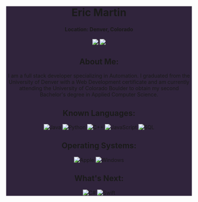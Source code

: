 <div align="center" style="background-color:#30243c">

# **Eric Martin**

#### Location: Denver, Colorado

<a href="https://www.linkedin.com/in/emthedm/" target="_blank" alt="LinkedIn"><img src="https://img.shields.io/badge/-LinkedIn-0A66C2?style=for-the-badge&logo=LinkedIn"></a>
<a href="mailto:eric_martin@me.com" target="_blank" alt="iCloud"><img src="https://img.shields.io/badge/-iCloud-3693F3?style=for-the-badge&logo=icloud&logoColor=white"></a>

## About Me:

I am a full stack developer specializing in Automation. I graduated from the University of Denver with a Web Development certificate and am currently attending the University of Colorado Boulder to obtain my second Bachelor's degree in Applied Computer Science.

## Known Languages:

![Java](https://img.shields.io/badge/Java-ED8B00?style=for-the-badge&logo=java&logoColor=white) ![Python](https://img.shields.io/badge/Python-4B8BBE?style=for-the-badge&logo=python&logoColor=FFE873) ![C++]([https://img.shields.io/badge/Java-ED8B00?style=for-the-badge&logo=java&logoColor=white](https://img.shields.io/badge/C%2B%2B-00599C?style=for-the-badge&logo=cplusplus&logoColor=fff)) ![JavaScript](https://img.shields.io/badge/JavaScript-323330?style=for-the-badge&logo=javascript&logoColor=F7DF1E) ![SQL](https://custom-icon-badges.herokuapp.com/badge/SQL-025E8C?style=for-the-badge&logo=database&logoColor=white)


## Operating Systems:

![Apple](https://img.shields.io/badge/MacOS-000000?logo=apple&style=for-the-badge) ![Windows](https://img.shields.io/badge/Windows-0078D6?logo=windows&style=for-the-badge)

</details>

## What's Next:

![C#](https://custom-icon-badges.herokuapp.com/badge/C%23-68217A?style=for-the-badge&logo=cs2&logoColor=fff) ![Swift](https://img.shields.io/badge/Swift-FA7343?style=for-the-badge&logo=swift&logoColor=white)
